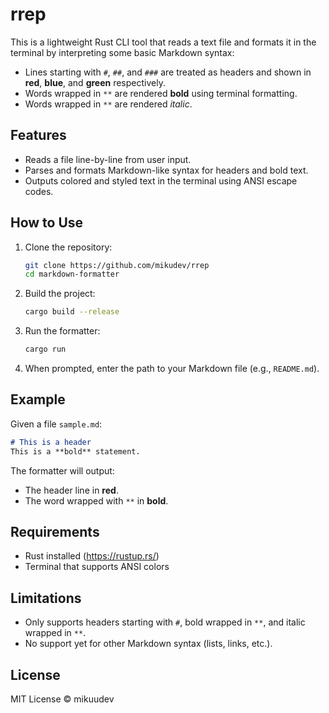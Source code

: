 # rrep

This is a lightweight Rust CLI tool that reads a text file and formats it in the terminal by interpreting some basic Markdown syntax:

- Lines starting with `#`, `##`, and `###` are treated as headers and shown in **red**, **blue**, and **green** respectively.
- Words wrapped in `**` are rendered **bold** using terminal formatting.
- Words wrapped in `**` are rendered *italic*.

## Features

- Reads a file line-by-line from user input.
- Parses and formats Markdown-like syntax for headers and bold text.
- Outputs colored and styled text in the terminal using ANSI escape codes.

## How to Use

1. Clone the repository:
    ```bash
    git clone https://github.com/mikudev/rrep
    cd markdown-formatter
    ```

2. Build the project:
    ```bash
    cargo build --release
    ```

3. Run the formatter:
    ```bash
    cargo run
    ```

4. When prompted, enter the path to your Markdown file (e.g., `README.md`).

## Example

Given a file `sample.md`:

```md
# This is a header
This is a **bold** statement.
```


The formatter will output:

- The header line in **red**.
- The word wrapped with `**` in **bold**.

## Requirements

- Rust installed (https://rustup.rs/)
- Terminal that supports ANSI colors

## Limitations

- Only supports headers starting with `#`, bold wrapped in `**`, and italic wrapped in `**`.
- No support yet for other Markdown syntax (lists, links, etc.).

## License

MIT License © mikuudev
